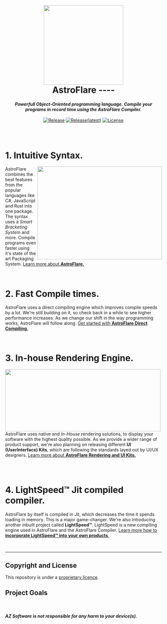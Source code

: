 <h1 align="center">
<img src="https://via.placeholder.com/500" width="256"/><br />
AstroFlare
----
</h1>
<h4 align="center" style="font-weight: bold; font-style: italic;"> Powerfull Object-Oriented programming language. Compile your programs in record time using the AstroFlare Compiler. </h4>


<div align="center">

[![Release](https://img.shields.io/github/downloads/azproductions/AstroFlare/total)](https://github.com/AZProductions/AstroFlare/releases)
[![Release(latest)](https://img.shields.io/github/downloads/azproductions/AstroFlare/latest/total)](https://github.com/AZProductions/AstroFlare/releases/latest)
[![License](https://img.shields.io/github/license/azproductions/AstroFlare)](https://github.com/AZProductions/AstroFlare/blob/main/LICENSE)
<!---![Lines of code](https://img.shields.io/tokei/lines/github/azproductions/AstroFlare)--->
</div>

<br/> <!--WhiteSpace-->
<br/> <!--WhiteSpace-->

# 1. **Intuitive Syntax.**
<img align="right" width="400" height="300" src="https://via.placeholder.com/400/">

AstroFlare combines the best features from the popular languages like C#, JavaScript and Rust into one package. The syntax uses a *Smart Bracketing System* and more. Compile programs even faster using it's state of the art Packaging System. [Learn more about **AstroFlare.**]()

</br>

# 2. **Fast Compile times.**
AstroFlare uses a direct compiling engine which improves compile speeds by a lot. We're still building on it, so check back in a while to see higher performance increases. As we change our shift in the way programming works, AstroFlare will follow along.  [Get started with **AstroFlare Direct Compiling**.]()

</br>


# 3. **In-house Rendering Engine.**
<img align="left" width="500" height="200" src="https://via.placeholder.com/400/">

AstroFlare uses native and *In-House* rendering solutions, to display your software with the highest quality possible. As we provide a wider range of product support, we're also planning on releasing different **UI (UserInterface) Kits**, which are following the standards layed out by UI/UX designers. [Learn more about **AstroFlare Rendering and UI Kits.**]()

<br/>
<br/>


# 4. **LightSpeed™ Jit compiled compiler.**
AstroFlare by itself is compiled in Jit, which decreases the time it spends loading in memory. This is a major game-changer. We're also introducing another inbuilt project called **LightSpeed™**. LightSpeed is a new compiling engine used in AstroFlare and the AstroFlare Compiler. [Learn more how to **incorporate LightSpeed™ into your own products**.]()

<br/>

___

## Copyright and License

This repository is under a [proprietary licence](https://raw.githubusercontent.com/AZProductions/Kookaburra/main/LICENCE).

## Project Goals

<br/>

##### ***AZ Software is not responsible for any harm to your device(s).***